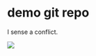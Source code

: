 # demo git repo

I sense a conflict.

![](https://memegenerator.net/img/instances/68206715/a-merge-conflict-i-sense.jpg)